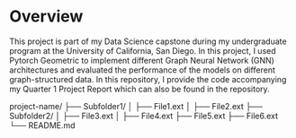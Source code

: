 # Overview
This project is part of my Data Science capstone during my undergraduate program at the University of California, San Diego. In this project, I used Pytorch Geometric to implement different Graph Neural Network (GNN) architectures and evaluated the performance of the models on different graph-structured data. In this repository, I provide the code accompanying my Quarter 1 Project Report which can also be found in the repository. 

project-name/
├── Subfolder1/
│ ├── File1.ext
│ ├── File2.ext
├── Subfolder2/
│ ├── File3.ext
│ ├── File4.ext
├── File5.ext
├── File6.ext
└── README.md
